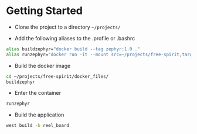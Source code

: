 # Getting Started
* Clone the project to a directory `~/projects/`

* Add the following aliases to the .profile or .bashrc

```bash
alias buildzephyr="docker build --tag zephyr:1.0 ."
alias runzephyr="docker run -it --mount src=~/projects/free-spirit,target=/root/app,type=bind --rm zephyr:1.0"
```

* Build the docker image

```bash
cd ~/projects/free-spirit/docker_files/
buildzephyr
```

* Enter the container

```bash
runzephyr
```
 
* Build the application

```bash
west build -b reel_board
```
